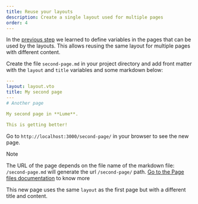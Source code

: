 ```yaml
---
title: Reuse your layouts
description: Create a single layout used for multiple pages
order: 4
---
```


In the [previous step](./page-data.md) we learned to define variables in the
pages that can be used by the layouts. This allows reusing the same layout for
multiple pages with different content.

Create the file `second-page.md` in your project directory and add front matter
with the `layout` and `title` variables and some markdown below:

<lume-code>

```yml {title=second-page.md}
---
layout: layout.vto
title: My second page
---
# Another page

My second page in **Lume**.

This is getting better!
```

</lume-code>

Go to `http://localhost:3000/second-page/` in your browser to see the new page.

> [!note]
>
> The URL of the page depends on the file name of the markdown file:
> `/second-page.md` will generate the url `/second-page/` path.
> [Go to the Page files documentation](/docs/creating-pages/page-files.md) to
> know more

This new page uses the same `layout` as the first page but with a different
title and content.
